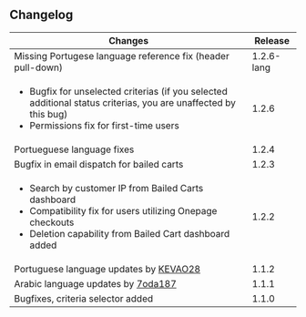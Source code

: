 ## Changelog ##

| Changes | Release |
| -- | -- |
| Missing Portugese language reference fix (header pull-down) | 1.2.6-lang |
| <ul><li>Bugfix for unselected criterias (if you selected additional status criterias, you are unaffected by this bug)</li><li>Permissions fix for first-time users</li></ul> | 1.2.6 |
| Portueguese language fixes | 1.2.4 |
| Bugfix in email dispatch for bailed carts | 1.2.3 |
| <ul><li>Search by customer IP from Bailed Carts dashboard</li><li>Compatibility fix for users utilizing Onepage  checkouts</li><li>Deletion capability from Bailed Cart dashboard added</li></ul> | 1.2.2 |
| Portuguese language updates by [KEVAO28](https://github.com/KEVAO28) | 1.1.2 |
| Arabic language updates by [7oda187](https://github.com/7oda187) | 1.1.1 |
| Bugfixes, criteria selector added | 1.1.0 |
